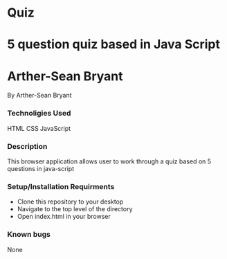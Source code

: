 # Quiz
# 5 question quiz based in Java Script
# Arther-Sean Bryant
By Arther-Sean Bryant
### Technoligies Used
HTML
CSS
JavaScript
### Description
This browser application allows user to work through a quiz based on 5 questions in java-script

### Setup/Installation Requirments
- Clone this repository to your desktop
- Navigate to the top level of the directory
- Open index.html in your browser

### Known bugs
None
